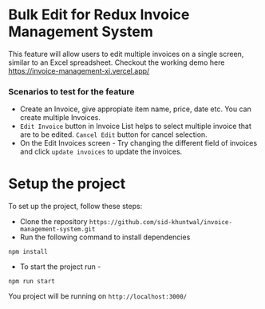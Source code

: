 # Bulk Edit for Redux Invoice Management System

This feature will allow users to edit multiple invoices on a single screen, similar to an Excel spreadsheet. Checkout the working demo here <https://invoice-management-xi.vercel.app/>

### Scenarios to test for the feature

- Create an Invoice, give appropiate item name, price, date etc. You can create multiple Invoices.
- `Edit Invoice` button in Invoice List helps to select multiple invoice that are to be edited. `Cancel Edit` button for cancel selection.
- On the Edit Invoices screen - Try changing the different field of invoices and click `update invoices` to update the invoices.

# Setup the project

To set up the project, follow these steps:

- Clone the repository `https://github.com/sid-khuntwal/invoice-management-system.git`
- Run the following command to install dependencies

```
npm install
```

- To start the project run -

```
npm run start
```

You project will be running on `http://localhost:3000/`

